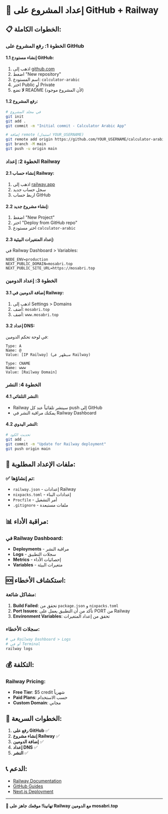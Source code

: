 # 🚀 إعداد المشروع على GitHub + Railway

## 📋 الخطوات الكاملة:

### **الخطوة 1: رفع المشروع على GitHub**

#### 1.1 إنشاء مستودع GitHub:
1. اذهب إلى [github.com](https://github.com)
2. اضغط "New repository"
3. اسم المستودع: `calculator-arabic`
4. اختر Public أو Private
5. **لا** تضع README (لأن المشروع موجود)

#### 1.2 رفع المشروع:
```bash
# في مجلد المشروع
git init
git add .
git commit -m "Initial commit - Calculator Arabic App"

# إضافة remote (استبدل YOUR_USERNAME)
git remote add origin https://github.com/YOUR_USERNAME/calculator-arabic.git
git branch -M main
git push -u origin main
```

### **الخطوة 2: إعداد Railway**

#### 2.1 إنشاء حساب Railway:
1. اذهب إلى [railway.app](https://railway.app)
2. سجل حساب جديد
3. اربط حساب GitHub

#### 2.2 إنشاء مشروع جديد:
1. اضغط "New Project"
2. اختر "Deploy from GitHub repo"
3. اختر مستودع `calculator-arabic`

#### 2.3 إعداد المتغيرات البيئية:
في Railway Dashboard > Variables:
```
NODE_ENV=production
NEXT_PUBLIC_DOMAIN=mosabri.top
NEXT_PUBLIC_SITE_URL=https://mosabri.top
```

### **الخطوة 3: إعداد الدومين**

#### 3.1 إضافة الدومين في Railway:
1. اذهب إلى Settings > Domains
2. أضف: `mosabri.top`
3. أضف: `www.mosabri.top`

#### 3.2 إعداد DNS:
في لوحة تحكم الدومين:
```
Type: A
Name: @
Value: [IP Railway] (سيظهر في Railway)

Type: CNAME
Name: www
Value: [Railway Domain]
```

### **الخطوة 4: النشر**

#### 4.1 النشر التلقائي:
- Railway سينشر تلقائياً عند كل push إلى GitHub
- يمكنك مراقبة النشر في Railway Dashboard

#### 4.2 النشر اليدوي:
```bash
# تحديث الكود
git add .
git commit -m "Update for Railway deployment"
git push origin main
```

## 🔧 ملفات الإعداد المطلوبة:

### ✅ تم إنشاؤها:
- `railway.json` - إعدادات Railway
- `nixpacks.toml` - إعدادات البناء
- `Procfile` - أمر التشغيل
- `.gitignore` - ملفات مستبعدة

## 📊 مراقبة الأداء:

### في Railway Dashboard:
- **Deployments** - مراقبة النشر
- **Logs** - سجلات التطبيق
- **Metrics** - إحصائيات الأداء
- **Variables** - متغيرات البيئة

## 🆘 استكشاف الأخطاء:

### مشاكل شائعة:
1. **Build Failed**: تحقق من `package.json` و `nixpacks.toml`
2. **Port Issues**: تأكد من أن التطبيق يعمل على PORT من Railway
3. **Environment Variables**: تحقق من إعداد المتغيرات

### سجلات الأخطاء:
```bash
# في Railway Dashboard > Logs
# أو في Terminal
railway logs
```

## 💰 التكلفة:

### Railway Pricing:
- **Free Tier**: $5 credit شهرياً
- **Paid Plans**: حسب الاستخدام
- **Custom Domain**: مجاني

## 🎯 الخطوات السريعة:

1. **رفع على GitHub** ✅
2. **إنشاء مشروع Railway** ✅
3. **إضافة الدومين** ✅
4. **إعداد DNS** ✅
5. **النشر** ✅

## 📞 الدعم:

- [Railway Documentation](https://docs.railway.app/)
- [GitHub Guides](https://guides.github.com/)
- [Next.js Deployment](https://nextjs.org/docs/deployment)

---

**🎉 تهانينا! موقعك جاهز على Railway مع الدومين mosabri.top** 